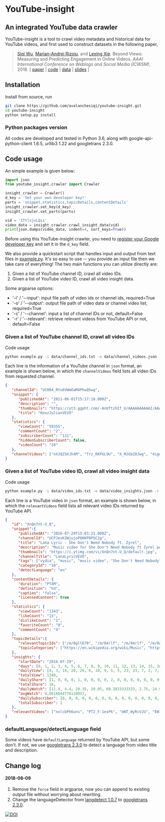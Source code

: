 # YouTube-insight

## An integrated YouTube data crawler
YouTube-insight is a tool to crawl video metadata and historical data for YouTube videos, and first used to construct datasets in the following paper,
> [Siqi Wu](https://avalanchesiqi.github.io/), [Marian-Andrei Rizoiu](http://www.rizoiu.eu/), and [Lexing Xie](http://users.cecs.anu.edu.au/~xlx/). Beyond Views: Measuring and Predicting Engagement in Online Videos. *AAAI International Conference on Weblogs and Social Media (ICWSM)*, 2018. \[ [paper](https://avalanchesiqi.github.io/files/icwsm2018engagement.pdf) | [code](https://github.com/avalanchesiqi/youtube-engagement) | [data](https://drive.google.com/drive/folders/1wZwDIR18IHPPTiH1C0dyBbGPR-3MktI7?usp=sharing) | [slides](https://avalanchesiqi.github.io/files/icwsm2018slides.pdf) \]

## Installation
Install from source, run
```bash
git clone https://github.com/avalanchesiqi/youtube-insight.git
cd youtube-insight
python setup.py install
```

### Python packages version
All codes are developed and tested in Python 3.6, along with google-api-python-client 1.6.5, urllib3 1.22 and googletrans 2.3.0.

## Code usage
An simple example is given below:

```python
import json
from youtube_insight.crawler import Crawler

insight_crawler = Crawler()
d_key = 'Set your own developer key!'
parts = 'snippet,statistics,topicDetails,contentDetails'
insight_crawler.set_key(d_key)
insight_crawler.set_parts(parts)

vid = 'ITtlxjvLQis'
video_data = insight_crawler.crawl_insight_data(vid)
print(json.dumps(video_data, indent=4, sort_keys=True))
```

Before using this YouTube-insight crawler, you need to [register your Google developer key](https://developers.google.com/youtube/v3/getting-started) and set it in the `d_key` field.

We also provide a quickstart script that handles input and output from text files in [example.py](/example.py).
It's so easy to use -- you provide an input file then we take care of everything!
The two main functions you can utilize directly are:
1. Given a list of YouTube channel ID, crawl all video IDs.
2. Given a list of YouTube video ID, crawl all video insight data.

Some argparse options:
* '-i' / '--input': input file path of video ids or channel ids, required=True
* '-o' / '--output': output file path of video data or channel video list, required=True
* '-c' / '--channel': input a list of channel IDs or not, default=False
* '-r' / '--relevant': retrieve relevant videos from YouTube API or not, default=False

### Given a list of YouTube channel ID, crawl all video IDs
Code usage
```bash
python example.py -i data/channel_ids.txt -o data/channel_videos.json -c
```

Each line is the information of a YouTube channel in `json` format, an example is shown below, in which the `channelVideos` field lists all video IDs from requested channel.
```json
{
   "channelId": "UC004_RYu6VWmOaM4PhwQSwg",
   "snippet": {
      "publishedAt": "2011-06-01T15:17:18.000Z",
      "description": "",
      "thumbnails": "https://yt3.ggpht.com/-AnUftzhIf_U/AAAAAAAAAAI/AAAAAAAAAAA/4OHWA4f05hg/s88-c-k-no-mo-rj-c0xffffff/photo.jpg",
      "title": "RenzJulianVEVO"
   },
   "statistics": {
      "viewCount": "59355",
      "commentCount": "2",
      "subscriberCount": "131",
      "hiddenSubscriberCount": false,
      "videoCount": "20"
   },
   "channelVideos": ["nXJQZSKJh4M", "Trz_RKPGL9U", "X_MJGbZ8Jwg", "4igq0hrvjME", "_YrZw8sIlok", "Fgrxb-keVgw", "uFgk8oTu5Cs", "U_zN8Tu0UDY", "Ohi6QmgMRUA", "ZZ3H-78vE9U", "oE4oxm7DjQI", "su8SVq9t8lU", "aukKxO0obmw", "Bc2k7r_BYVI", "5v-4ZlWF-OI", "xplhYpu54oc", "yI2aEIbE4RI", "seO9R6CUgm0", "7ZpQjo9QXSg", "LO7YJQEoFn0"]
}
```

### Given a list of YouTube video ID, crawl all video insight data
Code usage
```bash
python example.py -i data/video_ids.txt -o data/video_insights.json -r
```

Each line is a YouTube video in `json` format, an example is shown below, in which the `relevantVideos` field lists all relevant video IDs returned by YouTube API.
```json
{
   "id": "XnQn7nt-U_Q",
   "snippet":{
      "publishedAt": "2016-07-29T15:03:21.000Z",
      "channelId": "UCPJevK3WjujoP0HKP8P5C2g",
      "title": "Lana Lyric - She Don't Need Nobody ft. Zyrel",
      "description": "Music video for She Don't Need Nobody ft Zyrel performed by Lana Lyric.\n\nhttp://www.rewiredmusicgroup.com\n\nCopyright (C) 2016 Rewired Music Group.\n\nhttp://vevo.ly/1JeBj4",
      "thumbnails": "https://i.ytimg.com/vi/XnQn7nt-U_Q/default.jpg",
      "channelTitle": "LanaLyricVEVO",
      "tags": ["vydia", "music", "music video", "She Don't Need Nobody", "Lana Lyric", "Zyrel", "Rap/Hip-Hop", "Single", "2016", "Rewired Music Group", "Peejay Svoboda", "vevo"],
      "categoryId": "10",
      "detectLanguage": "en"
   },
   "contentDetails": {
      "duration": "PT4M",
      "definition": "hd",
      "caption": "false",
      "licensedContent": true
   },
   "statistics": {
      "viewCount": "1343",
      "likeCount": "15",
      "dislikeCount": "1",
      "favoriteCount": "0",
      "commentCount": "4"
   },
   "topicDetails":{
      "relevantTopicIds": ["/m/0glt670", "/m/04rlf", "/m/04rlf", "/m/0glt670"],
      "topicCategories": ["https://en.wikipedia.org/wiki/Music", "https://en.wikipedia.org/wiki/Hip_hop_music"]
   },
   "insights": {
      "startDate": "2016-07-29", 
      "days": [0, 1, 2, 3, 4, 5, 6, 7, 8, 9, 10, 11, 12, 13, 14, 15, 16, 17, 18, 19, 20, 21, 22, 24, 25, 26, 27, 28, 29, 30, 31, 32, 33, 35, 36, 37, 38, 39, 40, 41, 43, 44, 45, 46, 47, 48, 49, 50, 51, 53, 55, 56, 58, 59, 60, 61, 62, 63, 64, 65, 66, 67, 68, 69, 70, 71, 72, 73, 75, 77, 78, 79, 80, 81, 82, 83, 85, 86, 87, 88, 89, 90, 91, 92, 94, 95, 96, 97, 98, 99, 100, 102, 104, 106, 109, 110, 112, 113, 114, 115, 116, 117, 119, 120, 121, 123, 124, 125, 126, 128, 129, 130, 131, 132, 133, 134, 135, 136, 137, 138, 139, 140, 141, 142, 143, 144, 145, 147, 148, 149, 150, 151, 153, 154, 155, 156, 157, 158, 159, 160, 161, 164, 165, 166, 167, 168, 169, 170, 171, 172, 174, 175, 176, 177, 178, 180, 182, 183, 184, 185, 186, 189, 190, 191, 193, 194, 195, 196, 197, 198, 199, 201, 205, 206, 207, 208, 209, 210, 211, 212, 213, 214, 215, 216, 217, 218, 219, 222, 223, 224, 225, 226, 227, 228, 229, 230, 232, 233, 234, 235, 236, 237, 238, 239, 240, 241, 242, 243, 244, 245, 246, 247, 248, 249, 250, 251, 252, 253, 254, 255, 257, 258, 259, 260, 261, 263, 264, 265, 266, 267, 268, 269, 270, 271, 272, 273, 276, 277, 278, 279, 281, 282, 283, 284, 286, 287, 288, 290, 291, 292, 294, 295, 297, 298, 299, 300, 301, 302, 303, 304, 305, 306, 307, 308, 309, 310, 311, 313, 316, 317, 318, 320, 321, 322, 323, 324, 325, 326, 327, 328, 329, 330, 331, 332, 333, 334, 335, 336, 338, 339, 340, 341, 343, 344, 345, 346, 347, 348, 351, 352, 353, 355, 356, 358, 359, 360, 361, 363, 364, 365, 366, 367, 368, 369, 370, 373, 374, 376, 379, 380, 381, 382, 383, 384, 385, 386, 387, 388, 389, 390, 391, 392, 393, 394, 395, 396, 397, 398, 399, 401, 402, 403, 404, 405, 406, 407, 408, 409, 410, 411, 412, 413, 415, 417, 419, 420, 421, 423, 424, 426, 427, 428, 429, 431, 433, 434, 436, 438, 439, 440, 441, 442, 443, 444, 445, 446, 447, 448, 449, 450, 451, 453, 454, 455, 458, 460, 461, 463, 464, 467, 468, 470, 472, 473, 474, 476, 477, 478, 479, 480, 481, 482, 483, 484, 485, 486, 487, 488, 489, 490, 491, 492, 493, 494, 495, 496, 497, 498, 499, 500, 501, 502, 503, 504, 505, 506, 509, 510, 511, 512, 513, 515, 516, 517, 518, 519, 520, 521, 523, 524, 525, 527, 529, 530, 531, 532, 534, 535, 536, 538, 540, 541, 542, 543, 544, 545, 547, 548, 549, 550, 552, 553, 554, 555, 556, 559, 561, 562, 564, 565, 566, 567, 568, 570, 571, 572, 573, 574, 575, 576, 577, 578, 580],
      "dailyView": [4, 3, 19, 20, 26, 6, 10, 9, 5, 5, 23, 23, 7, 2, 7, 13, 7, 5, 4, 1, 4, 3, 3, 5, 3, 3, 8, 4, 4, 4, 1, 3, 3, 3, 2, 5, 2, 1, 4, 3, 5, 1, 4, 2, 3, 1, 1, 1, 3, 3, 1, 1, 1, 1, 2, 2, 3, 2, 4, 9, 6, 4, 2, 1, 1, 2, 2, 3, 1, 3, 4, 3, 1, 7, 2, 1, 2, 2, 4, 1, 1, 1, 3, 1, 4, 1, 4, 3, 2, 1, 7, 3, 3, 3, 4, 3, 3, 2, 1, 6, 17, 5, 3, 3, 3, 2, 3, 8, 1, 1, 3, 3, 3, 5, 1, 8, 3, 3, 1, 2, 5, 4, 2, 6, 6, 2, 5, 3, 1, 1, 1, 1, 2, 3, 2, 5, 2, 2, 2, 2, 3, 4, 5, 2, 1, 1, 4, 1, 3, 3, 3, 1, 0, 2, 3, 4, 2, 5, 1, 4, 6, 1, 2, 1, 1, 2, 1, 4, 1, 1, 2, 1, 1, 4, 2, 1, 4, 1, 4, 2, 6, 1, 8, 4, 3, 3, 3, 8, 1, 1, 3, 0, 2, 4, 3, 4, 4, 3, 3, 2, 3, 2, 3, 3, 1, 3, 7, 4, 3, 3, 1, 1, 2, 1, 2, 6, 1, 5, 1, 1, 2, 3, 2, 2, 2, 4, 2, 2, 1, 2, 2, 2, 4, 3, 2, 2, 2, 6, 0, 1, 2, 3, 1, 1, 5, 3, 2, 2, 2, 2, 3, 1, 1, 1, 2, 7, 1, 3, 2, 6, 3, 2, 2, 2, 6, 4, 1, 4, 3, 2, 2, 3, 2, 2, 2, 1, 1, 2, 1, 4, 1, 1, 1, 2, 3, 2, 5, 1, 1, 1, 8, 1, 1, 1, 2, 3, 4, 2, 4, 1, 1, 2, 1, 1, 3, 3, 1, 1, 4, 1, 3, 1, 3, 3, 1, 5, 2, 2, 4, 1, 3, 2, 1, 2, 1, 2, 2, 3, 1, 3, 1, 1, 1, 1, 1, 1, 1, 1, 2, 4, 3, 1, 4, 2, 1, 3, 1, 2, 1, 1, 1, 2, 2, 3, 3, 2, 2, 1, 1, 3, 4, 1, 4, 1, 2, 5, 3, 3, 3, 1, 3, 1, 1, 1, 1, 2, 1, 1, 4, 3, 1, 2, 2, 1, 3, 2, 1, 1, 2, 2, 2, 2, 2, 1, 1, 2, 1, 1, 2, 1, 4, 1, 3, 2, 2, 1, 2, 1, 2, 3, 4, 1, 1, 2, 2, 10, 4, 4, 2, 1, 2, 4, 3, 1, 0, 3, 2, 1, 3, 1, 1, 1, 3, 1, 3, 3, 0, 2, 3, 2, 2, 1, 2, 2, 1, 1, 1, 2, 2, 1, 2, 1, 2, 1, 1, 1, 5, 1, 1, 3, 2, 2, 7, 2, 2, 4, 2, 4, 1, 2, 2, 3, 1, 1, 3, 2, 4, 1, 4, 1, 4, 2, 4],
      "totalView": 1340,
      "dailyShare": [1, 0, 0, 0, 1, 0, 0, 0, 0, 2, 0, 0, 0, 0, 0, 0, 0, 1, 0, 0, 0, 0, 0, 0, 0, 0, 0, 0, 0, 0, 0, 0, 0, 0, 0, 0, 0, 0, 0, 0, 0, 0, 0, 0, 0, 0, 0, 0, 0, 0, 0, 0, 0, 0, 0, 0, 0, 0, 1, 0, 0, 0, 0, 0, 0, 0, 0, 0, 0, 0, 0, 0, 0, 0, 0, 0, 0, 0, 0, 0, 0, 0, 0, 0, 0, 0, 0, 0, 0, 0, 0, 0, 0, 0, 0, 0, 0, 0, 0, 0, 0, 0, 1, 0, 0, 0, 0, 0, 0, 0, 0, 0, 0, 0, 0, 0, 0, 0, 0, 0, 0, 0, 0, 0, 0, 0, 0, 0, 0, 0, 0, 0, 0, 0, 0, 0, 0, 0, 0, 0, 0, 0, 0, 0, 0, 0, 0, 0, 0, 0, 0, 0, 0, 0, 0, 0, 0, 0, 0, 0, 0, 0, 1, 0, 0, 0, 0, 1, 0, 0, 0, 0, 0, 0, 0, 0, 0, 0, 0, 0, 0, 0, 0, 0, 0, 0, 0, 0, 0, 0, 0, 0, 0, 0, 0, 0, 0, 0, 0, 0, 0, 0, 0, 0, 0, 0, 1, 0, 0, 0, 0, 0, 0, 0, 0, 0, 0, 0, 0, 0, 0, 0, 0, 0, 0, 0, 0, 0, 0, 0, 0, 0, 0, 0, 0, 0, 0, 0, 0, 0, 0, 0, 0, 0, 0, 0, 0, 0, 0, 0, 0, 0, 0, 0, 0, 0, 0, 0, 0, 0, 0, 0, 0, 0, 0, 0, 0, 0, 0, 0, 0, 0, 0, 0, 0, 0, 0, 0, 0, 0, 0, 0, 0, 0, 0, 0, 0, 0, 0, 0, 1, 0, 0, 0, 0, 0, 0, 0, 0, 0, 0, 0, 0, 0, 0, 0, 0, 0, 0, 0, 0, 0, 0, 0, 0, 0, 0, 0, 0, 0, 0, 0, 0, 0, 0, 0, 0, 0, 0, 0, 0, 0, 0, 0, 0, 0, 0, 0, 0, 0, 0, 0, 0, 0, 0, 0, 0, 0, 0, 0, 0, 0, 0, 0, 0, 0, 0, 0, 0, 0, 0, 0, 0, 0, 0, 0, 0, 0, 0, 0, 0, 0, 0, 0, 0, 0, 0, 0, 0, 0, 0, 0, 0, 0, 0, 0, 0, 0, 0, 0, 0, 0, 3, 0, 0, 0, 0, 0, 1, 0, 0, 0, 0, 0, 0, 0, 0, 0, 0, 0, 1, 0, 0, 0, 0, 1, 0, 0, 0, 0, 0, 0, 0, 0, 0, 0, 0, 0, 0, 0, 0, 0, 0, 0, 0, 0, 0, 0, 0, 0, 0, 0, 0, 0, 0, 0, 0, 0, 0, 0, 0, 0, 0, 0, 0, 0, 0, 0, 0, 0, 0, 0, 0, 0, 0, 0, 0, 0, 0, 0, 0, 0, 0, 0, 0, 0, 0, 0, 1, 0, 0, 0, 0],
      "totalShare": 18,
      "dailyWatch": [11.4, 4.4, 29.35, 20.05, 60.2833333333, 2.75, 24.9666666667, 14.95, 9.25, 11.7166666667, 50.75, 43.75, 10.25, 4.4, 2.05, 12.6666666667, 5.78333333333, 14.4166666667, 1.86666666667, 0.233333333333, 2.11666666667, 0.516666666667, 2.75, 1.96666666667, 1.23333333333, 4.13333333333, 7.31666666667, 9.05, 0.9, 2.7, 0.216666666667, 0.85, 3.45, 0.4, 0.35, 1.9, 3.16666666667, 0.0333333333333, 3.56666666667, 1.36666666667, 4.4, 3.98333333333, 1.68333333333, 5.41666666667, 8.03333333333, 0.2, 0.166666666667, 3.88333333333, 4.66666666667, 7.65, 0.15, 1.46666666667, 2.85, 0.05, 0.35, 4.28333333333, 0.783333333333, 0.116666666667, 8.71666666667, 8.9, 1.56666666667, 3.8, 0.683333333333, 0.05, 0.366666666667, 4.25, 6.6, 5.1, 0.366666666667, 1.3, 8.61666666667, 1.23333333333, 3.98333333333, 3.76666666667, 2.8, 3.93333333333, 1.28333333333, 1.06666666667, 1.35, 0.183333333333, 1.41666666667, 1.65, 0.933333333333, 0.683333333333, 3.33333333333, 0.05, 1.33333333333, 1.05, 0.266666666667, 0.266666666667, 5.9, 0.3, 0.766666666667, 0.616666666667, 4.43333333333, 4.56666666667, 2.71666666667, 4.26666666667, 1.05, 6.15, 45.65, 6.35, 0.283333333333, 1.46666666667, 1.33333333333, 1.2, 4.28333333333, 23.5666666667, 1.1, 1.36666666667, 0.75, 4.45, 1.05, 5.5, 0.35, 1.61666666667, 2.48333333333, 0.733333333333, 0.0666666666667, 1.95, 0.833333333333, 1.03333333333, 3.68333333333, 5.0, 2.41666666667, 2.06666666667, 3.11666666667, 1.26666666667, 0.7, 0.3, 0.0166666666667, 0.283333333333, 0.3, 0.366666666667, 0.266666666667, 1.2, 0.7, 3.0, 1.28333333333, 0.133333333333, 1.61666666667, 5.31666666667, 1.66666666667, 0.183333333333, 1.53333333333, 0.25, 0.8, 0.133333333333, 0.65, 0.6, 1.01666666667, 0.0333333333333, 0.0, 0.466666666667, 0.616666666667, 1.45, 0.683333333333, 1.7, 0.333333333333, 0.6, 3.68333333333, 0.0666666666667, 4.3, 12.2666666667, 0.3, 0.516666666667, 0.416666666667, 0.6, 0.05, 0.316666666667, 0.266666666667, 0.15, 0.283333333333, 0.916666666667, 0.4, 0.116666666667, 1.6, 0.0666666666667, 0.8, 0.233333333333, 1.11666666667, 0.1, 6.55, 1.1, 0.383333333333, 0.4, 0.85, 20.25, 1.53333333333, 0.116666666667, 0.716666666667, 0.0, 0.833333333333, 1.61666666667, 0.483333333333, 5.9, 1.5, 0.616666666667, 4.76666666667, 0.45, 0.633333333333, 0.333333333333, 3.05, 1.8, 0.0666666666667, 1.9, 9.81666666667, 1.11666666667, 3.26666666667, 0.733333333333, 0.0666666666667, 0.35, 0.233333333333, 0.516666666667, 5.46666666667, 2.2, 0.116666666667, 1.36666666667, 0.333333333333, 0.15, 1.2, 0.316666666667, 0.616666666667, 3.13333333333, 0.966666666667, 3.81666666667, 0.05, 0.266666666667, 0.233333333333, 3.4, 0.316666666667, 0.333333333333, 2.78333333333, 2.81666666667, 0.3, 0.266666666667, 0.3, 2.46666666667, 0.0, 3.98333333333, 2.93333333333, 0.95, 0.166666666667, 0.433333333333, 1.78333333333, 0.65, 0.45, 1.6, 0.3, 1.1, 3.83333333333, 0.0666666666667, 0.116666666667, 0.85, 4.96666666667, 4.93333333333, 0.283333333333, 3.85, 0.783333333333, 2.2, 0.4, 0.2, 6.41666666667, 4.3, 1.2, 1.23333333333, 0.05, 2.9, 0.616666666667, 1.06666666667, 1.1, 0.95, 0.383333333333, 0.883333333333, 0.233333333333, 0.216666666667, 0.383333333333, 0.3, 0.15, 1.36666666667, 0.283333333333, 0.1, 0.233333333333, 1.13333333333, 0.683333333333, 0.716666666667, 4.76666666667, 0.0333333333333, 0.2, 0.35, 10.5333333333, 0.316666666667, 0.483333333333, 0.283333333333, 0.466666666667, 1.4, 0.75, 0.45, 1.05, 0.483333333333, 2.86666666667, 0.45, 0.55, 0.183333333333, 1.66666666667, 0.866666666667, 1.83333333333, 0.116666666667, 0.95, 0.1, 1.13333333333, 3.38333333333, 1.5, 0.45, 0.1, 2.03333333333, 0.0333333333333, 0.966666666667, 4.93333333333, 0.133333333333, 0.683333333333, 0.233333333333, 3.53333333333, 0.416666666667, 0.133333333333, 0.333333333333, 0.816666666667, 0.883333333333, 0.333333333333, 2.21666666667, 0.116666666667, 0.1, 0.266666666667, 0.25, 0.233333333333, 0.1, 0.116666666667, 1.11666666667, 3.1, 7.21666666667, 1.98333333333, 0.266666666667, 5.1, 0.3, 0.3, 3.78333333333, 0.0833333333333, 0.616666666667, 0.0666666666667, 0.4, 0.05, 6.05, 0.6, 1.33333333333, 2.68333333333, 0.683333333333, 0.9, 0.55, 0.9, 0.566666666667, 0.816666666667, 0.55, 0.8, 0.0333333333333, 4.63333333333, 1.01666666667, 0.9, 0.816666666667, 0.733333333333, 0.516666666667, 1.91666666667, 0.483333333333, 0.283333333333, 0.116666666667, 0.3, 1.1, 0.416666666667, 0.4, 0.583333333333, 0.733333333333, 0.733333333333, 0.483333333333, 0.9, 0.0666666666667, 0.0666666666667, 0.7, 2.93333333333, 0.2, 0.2, 3.53333333333, 0.15, 4.15, 4.45, 2.23333333333, 0.5, 1.01666666667, 0.633333333333, 0.35, 1.11666666667, 0.3, 1.5, 0.5, 1.13333333333, 1.28333333333, 3.78333333333, 0.166666666667, 2.76666666667, 1.11666666667, 0.383333333333, 0.55, 2.38333333333, 0.6, 0.3, 0.5, 0.233333333333, 24.6166666667, 4.5, 1.11666666667, 0.933333333333, 0.266666666667, 0.133333333333, 1.31666666667, 0.666666666667, 0.2, 0.0, 4.7, 0.683333333333, 0.333333333333, 0.766666666667, 0.116666666667, 0.3, 0.2, 0.616666666667, 0.55, 1.48333333333, 4.31666666667, 0.0, 0.333333333333, 0.666666666667, 0.7, 0.316666666667, 0.3, 2.5, 0.45, 0.25, 0.0833333333333, 3.96666666667, 0.316666666667, 0.65, 0.05, 0.316666666667, 0.6, 0.916666666667, 0.0833333333333, 0.416666666667, 0.15, 3.7, 1.58333333333, 1.53333333333, 6.43333333333, 3.01666666667, 0.783333333333, 1.78333333333, 0.4, 1.61666666667, 6.26666666667, 0.816666666667, 0.616666666667, 0.0333333333333, 0.3, 1.16666666667, 0.966666666667, 0.05, 0.25, 0.766666666667, 2.01666666667, 1.46666666667, 0.0, 0.416666666667, 0.216666666667, 1.11666666667, 1.85, 4.5], 
      "avgWatch": 0.8616044776120957,
      "dailySubscriber": [0, 0, 0, 0, 0, 0, 0, 0, 0, 0, 0, 0, 0, 0, 0, 0, 0, 0, 0, 0, 0, 0, 0, 0, 0, 0, 0, 0, 0, 0, 0, 0, 0, 0, 0, 0, 0, 0, 0, 0, 0, 0, 0, 0, 0, 0, 0, 0, 0, 0, 0, 0, 0, 0, 0, 0, 0, 0, 0, 0, 0, 0, 0, 0, 0, 0, 0, 0, 0, 0, 0, 0, 0, 0, 0, 0, 0, 0, 0, 0, 0, 0, 0, 0, 0, 0, 0, 0, 0, 0, 0, 0, 0, 0, 0, 0, 0, 0, 0, 0, 0, 0, 0, 0, 0, 0, 0, 0, 0, 0, 0, 0, 0, 0, 0, 0, 0, 0, 0, 0, 0, 0, 0, 1, 0, 0, 0, 0, 0, 0, 0, 0, 0, 0, 0, 0, 0, 0, 0, 0, 0, 0, 0, 0, 0, 0, 0, 0, 0, 0, 0, 0, 0, 0, 0, 0, 0, 0, 0, 0, 0, 0, 0, 0, 0, 0, 0, 0, 0, 0, 0, 0, 0, 0, 0, 0, 0, 0, 0, 0, 0, 0, 0, 0, 0, 0, 0, 0, 0, 0, 0, 0, 0, 0, 0, 0, 0, 0, 0, 0, 0, 0, 0, 0, 0, 0, 0, 0, 0, 0, 0, 0, 0, 0, 0, 0, 0, 0, 0, 0, 0, 0, 0, 0, 0, 0, 0, 0, 0, 0, 0, 0, 0, 0, 0, 0, 0, 0, 0, 0, 0, 0, 0, 0, 0, 0, 0, 0, 0, 0, 0, 0, 0, 0, 0, 0, 0, 0, 0, 0, 0, 0, 0, 0, 0, 0, 0, 0, 0, 0, 0, 0, 0, 0, 0, 0, 0, 0, 0, 0, 0, 0, 0, 0, 0, 0, 0, 0, 0, 0, 0, 0, 0, 0, 0, 0, 0, 0, 0, 0, 0, 0, 0, 0, 0, 0, 0, 0, 0, 0, 0, 0, 0, 0, 0, 0, 0, 0, 0, 0, 0, 0, 0, 0, 0, 0, 0, 0, 0, 0, 0, 0, 0, 0, 0, 0, 0, 0, 0, 0, 0, 0, 0, 0, 0, 0, 0, 0, 0, 0, 0, 0, 0, 0, 0, 0, 0, 0, 0, 0, 0, 0, 0, 0, 0, 0, 0, 0, 0, 0, 0, 0, 0, 0, 0, 0, 0, 0, 0, 0, 0, 0, 0, 0, 0, 0, 0, 0, 0, 0, 0, 0, 0, 0, 0, 0, 0, 0, 0, 0, 0, 0, 0, 0, 0, 0, 0, 0, 0, 0, 0, 0, 0, 0, 0, 0, 0, 0, 0, 0, 0, 0, 0, 0, 0, 0, 0, 0, 0, 0, 0, 0, 0, 0, 0, 0, 0, 0, 0, 0, 0, 0, 0, 0, 0, 0, 0, 0, 0, 0, 0, 0, 0, 0, 0, 0, 0, 0, 0, 0, 0, 0, 0, 0, 0, 0, 0, 0, 0, 0, 0, 0, 0, 0, 0, 0, 0, 0, 0, 0, 0, 0, 0],
      "totalSubscriber": 1
   },
   "relevantVideos": ["nxlcbPh6uns", "PT2_F-1esPk", "mNT_WyRcVJU", "EW1dLymlm3s", "B56IBLlZyuk", "KEI4qSrkPAs", "sg34LyfYobo", "6ZKbEGzvub0", "6fBZBntjEOA", "5GL9JoH4Sws", "7fKHkT1_VyI", "Gb0zSG0kwZ8", "1Vn1BXfsd4Q", "bMpFmHSgC4Q", "h-HbNph19k0", "ES9zCvZsb40", "dUBW_Y9-UAU", "P7WO0I3qKzw", "dHcfpzTxJi8", "1y6smkh6c-0", "nYh-n7EOtMA", "3v5HZTwFBCs", "YBbUQ8NBnok", "EbhsbLeq-xg", "42CRTZ_GHV8", "6CnP8ghhZPQ", "l06PgBJWZqk", "PkWotCFXQc0", "Du5-zXZyWaE", "4VG9WDSaWN0", "nGomTkNhEW0", "ikz6Iwo4lJM", "gJpAR_YwrFU", "_4cGX4KogyY", "Su92XV3J-oA", "DyIIe0t_RwY", "JesZWS0att8", "4LwRqByQ5h4", "nMIoAJRgYVE", "7_tSinRVwU8", "ejkP7y-VtqE", "HXeYRs_zR6w", "QTXqOdaVwQ4", "TW-pxuxjd3c"]
}
```

### defaultLanguage/detectLanguage field
Some videos have `defaultLanguage` returned by YouTube API, but some don't.
If not, we use [googletrans 2.3.0](https://pypi.org/project/googletrans/) to detect a language from video title and description.

## Change log

#### 2018-08-09
1. Remove the `force` field in argparse, now you can append to existing output file without worrying about rewriting.
2. Change the languageDetector from [langdetect 1.0.7](https://pypi.org/project/langdetect/) to [googletrans 2.3.0](https://pypi.org/project/googletrans/).

[![DOI](https://zenodo.org/badge/116964336.svg)](https://zenodo.org/badge/latestdoi/116964336)
